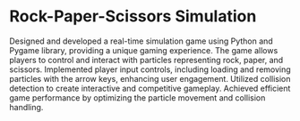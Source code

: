 # Rock-Paper-Scissors Simulation
Designed and developed a real-time simulation game using Python and Pygame library, providing a unique gaming experience.
The game allows players to control and interact with particles representing rock, paper, and scissors. Implemented player input controls, including loading and removing particles with the arrow keys, enhancing user engagement. 
Utilized collision detection to create interactive and competitive gameplay. Achieved efficient game performance by optimizing the particle movement and collision handling.
